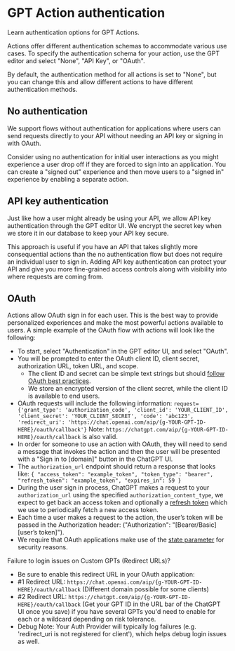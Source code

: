 GPT Action authentication
=========================

Learn authentication options for GPT Actions.

Actions offer different authentication schemas to accommodate various use cases. To specify the authentication schema for your action, use the GPT editor and select "None", "API Key", or "OAuth".

By default, the authentication method for all actions is set to "None", but you can change this and allow different actions to have different authentication methods.

No authentication
-----------------

We support flows without authentication for applications where users can send requests directly to your API without needing an API key or signing in with OAuth.

Consider using no authentication for initial user interactions as you might experience a user drop off if they are forced to sign into an application. You can create a "signed out" experience and then move users to a "signed in" experience by enabling a separate action.

API key authentication
----------------------

Just like how a user might already be using your API, we allow API key authentication through the GPT editor UI. We encrypt the secret key when we store it in our database to keep your API key secure.

This approach is useful if you have an API that takes slightly more consequential actions than the no authentication flow but does not require an individual user to sign in. Adding API key authentication can protect your API and give you more fine-grained access controls along with visibility into where requests are coming from.

OAuth
-----

Actions allow OAuth sign in for each user. This is the best way to provide personalized experiences and make the most powerful actions available to users. A simple example of the OAuth flow with actions will look like the following:

*   To start, select "Authentication" in the GPT editor UI, and select "OAuth".
*   You will be prompted to enter the OAuth client ID, client secret, authorization URL, token URL, and scope.
    *   The client ID and secret can be simple text strings but should [follow OAuth best practices](https://www.oauth.com/oauth2-servers/client-registration/client-id-secret/).
    *   We store an encrypted version of the client secret, while the client ID is available to end users.
*   OAuth requests will include the following information: `request={'grant_type': 'authorization_code', 'client_id': 'YOUR_CLIENT_ID', 'client_secret': 'YOUR_CLIENT_SECRET', 'code': 'abc123', 'redirect_uri': 'https://chat.openai.com/aip/{g-YOUR-GPT-ID-HERE}/oauth/callback'}` Note: `https://chatgpt.com/aip/{g-YOUR-GPT-ID-HERE}/oauth/callback` is also valid.
*   In order for someone to use an action with OAuth, they will need to send a message that invokes the action and then the user will be presented with a "Sign in to \[domain\]" button in the ChatGPT UI.
*   The `authorization_url` endpoint should return a response that looks like: `{ "access_token": "example_token", "token_type": "bearer", "refresh_token": "example_token", "expires_in": 59 }`
*   During the user sign in process, ChatGPT makes a request to your `authorization_url` using the specified `authorization_content_type`, we expect to get back an access token and optionally a [refresh token](https://auth0.com/learn/refresh-tokens) which we use to periodically fetch a new access token.
*   Each time a user makes a request to the action, the user’s token will be passed in the Authorization header: ("Authorization": "\[Bearer/Basic\] \[user’s token\]").
*   We require that OAuth applications make use of the [state parameter](https://auth0.com/docs/secure/attack-protection/state-parameters#set-and-compare-state-parameter-values) for security reasons.

Failure to login issues on Custom GPTs (Redirect URLs)?

*   Be sure to enable this redirect URL in your OAuth application:
*   #1 Redirect URL: `https://chat.openai.com/aip/{g-YOUR-GPT-ID-HERE}/oauth/callback` (Different domain possible for some clients)
*   #2 Redirect URL: `https://chatgpt.com/aip/{g-YOUR-GPT-ID-HERE}/oauth/callback` (Get your GPT ID in the URL bar of the ChatGPT UI once you save) if you have several GPTs you'd need to enable for each or a wildcard depending on risk tolerance.
*   Debug Note: Your Auth Provider will typically log failures (e.g. 'redirect\_uri is not registered for client'), which helps debug login issues as well.